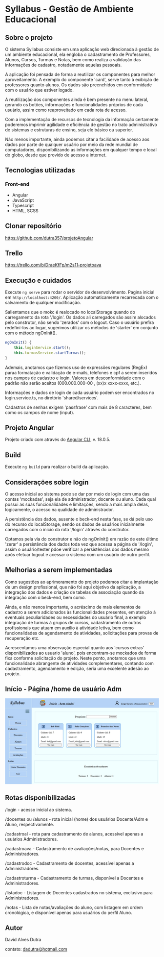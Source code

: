 # Syllabus - Gestão de Ambiente Educacional

## Sobre o projeto

O sistema Syllabus consiste em uma aplicação web direcionada à gestão de um ambiente educacional, ela engloba o cadastramento de Professores, Alunos, Cursos, Turmas e Notas, bem como realiza a validação das informações de cadastro, notadamente aquelas pessoais.

A aplicação foi pensada de forma a reutilizar os componentes para melhor aproveitamento. A exemplo do componente 'card', serve tanto à exibição de professores quanto alunos. Os dados são preenchidos em conformidade com o usuário que estiver logado.

A reutilização dos componentes ainda é bem presente no menu lateral, gerando os botões, informações e funcionalidades próprios de cada usuário, assim como reaproveitado em cada rota de acesso.

Com a implementação de recursos de tecnologia da informação certamente poderemos imprimir agilidade e eficiência de gestão no trato administrativo de sistemas e estruturas de ensino, seja ele básico ou superior.

Não menos importante, ainda podemos citar a facilidade de acesso aos dados por parte de qualquer usuário por meio da rede mundial de computadores, disponibilizando as informações em qualquer tempo e local do globo, desde que provido de acesso a internet.


## Tecnologias utilizadas
### Front-end
- Angular
- JavaScript
- Typescript
- HTML, SCSS


## Clonar repositório
https://github.com/dutra357/projetoAngular

## Trello
https://trello.com/b/DraeKfFp/m2s11-projetoava


## Execução e cuidados

Execute `ng serve` para rodar o servidor de desenvolvimento. Pagina inicial em `http://localhost:4200/`. Aplicação automaticamente recarrecada com o salvamento de qualquer modificação.

Salientamos que o mokc é realocado no localStorage quando do carregamento da rota '/login'. Os dados ali carregados são assim alocados pelo construtor, não sendo 'zerados' com o logout. Caso o usuário prefira redefiní-los ao logar, sugerimos utilizar os métodos de 'starter' em conjunto com o método ngOnInit().

~~~javascript
ngOnInit() {
    this.loginService.start();
    this.turmasService.startTurmas();
}
~~~

Ademais, anotamos que fizemos uso de expressões regulares (RegEx) paraa formatação e validação de e-mails, telefones e cpf a serem inseridos nos campos de cadastro e login. Valores em desconformidade com o padrão não serão aceitos (000.000.000-00 , (xx)x xxxx-xxxx, etc.).

Informações e dados de login de cada usuário podem ser encontrados no login.service.ts, no diretório 'shared/services'.

Cadastros de senhas exigem 'passfrase' com mais de 8 caracteres, bem como os campos de nome (input).


## Projeto Angular

Projeto criado com através do [Angular CLI](https://github.com/angular/angular-cli), v. 18.0.5.


## Build

Execute `ng build` para realizar o build da aplicação.


## Considerações sobre login

O acesso inicial ao sistema pode se dar por meio de login com uma das contas 'mockadas', seja ela de administrador, docente ou aluno. Cada qual possui as suas funcionalidades e limitações, sendo a mais ampla delas, logicamente, o acesso na qualidade de  administrador.

A persistência dos dados, ausente o beck-end nesta fase, se dá pelo uso do recurso do localStorage, sendo os dados de usuários inicialmente carregados com o início da rota '/login' através do construtor.

Optamos pela via do construtor e não do ngOnInit() em razão de este último 'zerar' a persistência dos dados toda vez que acessa a página de '/login', assim o usuário/tester pdoe verificar a persistências dos dados mesmo após efetuar logout e acessar o sistema com um usuário de outro perfil.


## Melhorias a serem implementadas

Como sugestões ao aprimoramento do projeto podemos citar a implantação de um design profissional, que não foi aqui objetivo da aplicação, a integração dos dados e criação de tabelas de associação quando da integração com o beck-end, bem como.

Ainda, e não menos importante, o acréscimo de mais elementos de cadastro a serem adicionados às funcionalidades presentes, em atenção à eventuais peculiaridades ou necessidades do usuário final, a exemplo integração de turmas à grupos de cursos, cadastramento de outros profissionais que atuam em auxílio à atividade letiva, bem como funcionalidades de agendamento de atividades, solicitações para provas de recuperação etc.

Acrescentamos uma observação especial quanto aos 'cursos extras' disponibilizados ao usuario 'aluno', pois encontram-se mockados de forma fixa conforme solicitação do projeto. Neste ponto, anotamos que uma funcionalidade abrangente de atividades complementares, contando com cadastramento, agendamento e edição, seria uma excelente adesão ao projeto.


## Início - Página /home de usuário Adm

![MER](/modelo.jpg)


## Rotas disponibilizadas

/login - acesso inicial ao sistema.

/docentes ou /alunos - rota inicial (home) dos usuários Docente/Adm e Aluno, respectivamente.

/cadastroal - rota para cadastramento de alunos, acessível apenas a usuários Administradores.

/cadastroava - Cadastramento de avaliações/notas, para Docentes e Administradores.

/cadastrodoc - Cadastramento de docentes, acessível apenas a Administradores.

/cadastroturma - Cadastramento de turmas, disponível a Docentes e Administradores.

/listadoc - Listagem de Docentes cadastrados no sistema, exclusivo para Administradores.

/notas - Lista de notas/avaliações do aluno, com listagem em ordem cronológica, e disponível apenas para usuários do perfil Aluno.


## Autor

David Alves Dutra

contato: dadutra@hotmail.com